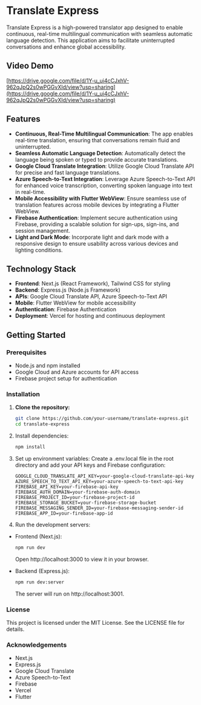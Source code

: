 # Translate Express

Translate Express is a high-powered translator app designed to enable continuous, real-time multilingual communication with seamless automatic language detection. This application aims to facilitate uninterrupted conversations and enhance global accessibility.

## Video Demo
[https://drive.google.com/file/d/1Y-u_ui4cCJxhV-962qJpQ2s0wPGGvXId/view?usp=sharing](https://drive.google.com/file/d/1Y-u_ui4cCJxhV-962qJpQ2s0wPGGvXId/view?usp=sharing)

## Features

- **Continuous, Real-Time Multilingual Communication**: The app enables real-time translation, ensuring that conversations remain fluid and uninterrupted.
- **Seamless Automatic Language Detection**: Automatically detect the language being spoken or typed to provide accurate translations.
- **Google Cloud Translate Integration**: Utilize Google Cloud Translate API for precise and fast language translations.
- **Azure Speech-to-Text Integration**: Leverage Azure Speech-to-Text API for enhanced voice transcription, converting spoken language into text in real-time.
- **Mobile Accessibility with Flutter WebView**: Ensure seamless use of translation features across mobile devices by integrating a Flutter WebView.
- **Firebase Authentication**: Implement secure authentication using Firebase, providing a scalable solution for sign-ups, sign-ins, and session management.
- **Light and Dark Mode**: Incorporate light and dark mode with a responsive design to ensure usability across various devices and lighting conditions.

## Technology Stack

- **Frontend**: Next.js (React Framework), Tailwind CSS for styling
- **Backend**: Express.js (Node.js Framework)
- **APIs**: Google Cloud Translate API, Azure Speech-to-Text API
- **Mobile**: Flutter WebView for mobile accessibility
- **Authentication**: Firebase Authentication
- **Deployment**: Vercel for hosting and continuous deployment

## Getting Started

### Prerequisites

- Node.js and npm installed
- Google Cloud and Azure accounts for API access
- Firebase project setup for authentication

### Installation

1. **Clone the repository:**
   ```bash
   git clone https://github.com/your-username/translate-express.git
   cd translate-express
   ```
   
2. Install dependencies:
   ```bash
   npm install
   ```
   
3. Set up environment variables:
Create a .env.local file in the root directory and add your API keys and Firebase configuration:
   ```env
   GOOGLE_CLOUD_TRANSLATE_API_KEY=your-google-cloud-translate-api-key
   AZURE_SPEECH_TO_TEXT_API_KEY=your-azure-speech-to-text-api-key
   FIREBASE_API_KEY=your-firebase-api-key
   FIREBASE_AUTH_DOMAIN=your-firebase-auth-domain
   FIREBASE_PROJECT_ID=your-firebase-project-id
   FIREBASE_STORAGE_BUCKET=your-firebase-storage-bucket
   FIREBASE_MESSAGING_SENDER_ID=your-firebase-messaging-sender-id
   FIREBASE_APP_ID=your-firebase-app-id
   ```

4. Run the development servers:
  - Frontend (Next.js):
    
    ```bash
    npm run dev
    ```
    Open http://localhost:3000 to view it in your browser.
    
  - Backend (Express.js):
    
    ```bash
    npm run dev:server
    ```
    The server will run on http://localhost:3001.

### License
This project is licensed under the MIT License. See the LICENSE file for details.

### Acknowledgements
- Next.js
- Express.js
- Google Cloud Translate
- Azure Speech-to-Text
- Firebase
- Vercel
- Flutter
